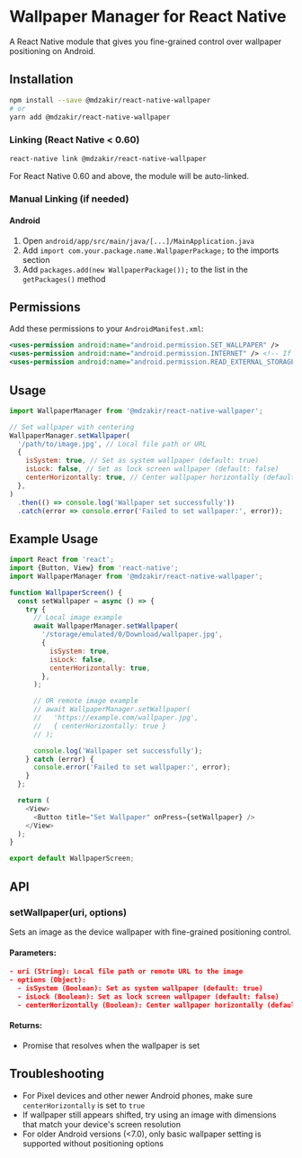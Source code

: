 # Wallpaper Manager for React Native

A React Native module that gives you fine-grained control over wallpaper positioning on Android.

## Installation

```bash
npm install --save @mdzakir/react-native-wallpaper
# or
yarn add @mdzakir/react-native-wallpaper
```

### Linking (React Native < 0.60)

```bash
react-native link @mdzakir/react-native-wallpaper
```

For React Native 0.60 and above, the module will be auto-linked.

### Manual Linking (if needed)

#### Android

1. Open `android/app/src/main/java/[...]/MainApplication.java`
2. Add `import com.your.package.name.WallpaperPackage;` to the imports section
3. Add `packages.add(new WallpaperPackage());` to the list in the `getPackages()` method

## Permissions

Add these permissions to your `AndroidManifest.xml`:

```xml
<uses-permission android:name="android.permission.SET_WALLPAPER" />
<uses-permission android:name="android.permission.INTERNET" /> <!-- If loading from URLs -->
<uses-permission android:name="android.permission.READ_EXTERNAL_STORAGE" /> <!-- If loading from file system -->
```

## Usage

```javascript
import WallpaperManager from '@mdzakir/react-native-wallpaper';

// Set wallpaper with centering
WallpaperManager.setWallpaper(
  '/path/to/image.jpg', // Local file path or URL
  {
    isSystem: true, // Set as system wallpaper (default: true)
    isLock: false, // Set as lock screen wallpaper (default: false)
    centerHorizontally: true, // Center wallpaper horizontally (default: true)
  },
)
  .then(() => console.log('Wallpaper set successfully'))
  .catch(error => console.error('Failed to set wallpaper:', error));
```

## Example Usage

```javascript
import React from 'react';
import {Button, View} from 'react-native';
import WallpaperManager from '@mdzakir/react-native-wallpaper';

function WallpaperScreen() {
  const setWallpaper = async () => {
    try {
      // Local image example
      await WallpaperManager.setWallpaper(
        '/storage/emulated/0/Download/wallpaper.jpg',
        {
          isSystem: true,
          isLock: false,
          centerHorizontally: true,
        },
      );

      // OR remote image example
      // await WallpaperManager.setWallpaper(
      //   'https://example.com/wallpaper.jpg',
      //   { centerHorizontally: true }
      // );

      console.log('Wallpaper set successfully');
    } catch (error) {
      console.error('Failed to set wallpaper:', error);
    }
  };

  return (
    <View>
      <Button title="Set Wallpaper" onPress={setWallpaper} />
    </View>
  );
}

export default WallpaperScreen;
```

## API

### setWallpaper(uri, options)

Sets an image as the device wallpaper with fine-grained positioning control.

#### Parameters:

```json
- uri (String): Local file path or remote URL to the image
- options (Object):
  - isSystem (Boolean): Set as system wallpaper (default: true)
  - isLock (Boolean): Set as lock screen wallpaper (default: false)
  - centerHorizontally (Boolean): Center wallpaper horizontally (default: true)
```

#### Returns:

- Promise that resolves when the wallpaper is set

## Troubleshooting

- For Pixel devices and other newer Android phones, make sure `centerHorizontally` is set to `true`
- If wallpaper still appears shifted, try using an image with dimensions that match your device's screen resolution
- For older Android versions (<7.0), only basic wallpaper setting is supported without positioning options
